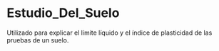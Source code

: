 # Estudio_Del_Suelo
Utilizado para explicar el límite líquido y el índice de plasticidad de las pruebas de un suelo.
